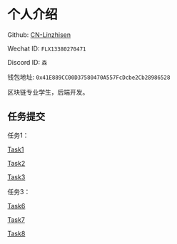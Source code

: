 # 个人介绍

Github: [CN-Linzhisen](https://github.com/CN-Linzhisen)

Wechat ID: `FLX13380270471`

Discord ID: `森`

钱包地址: `0x41E889CC00D37580470A557FcDcbe2Cb28986528`

区块链专业学生，后端开发。

## 任务提交
任务1：

[Task1](Task1.md#task-1) 

[Task2](Task2.md#task-2)

[Task3](Task3.md#task-3)

任务3：

[Task6](Task6.md#task-1) 

[Task7](Task7.md#task-2)

[Task8](Task8.md#task-3)

